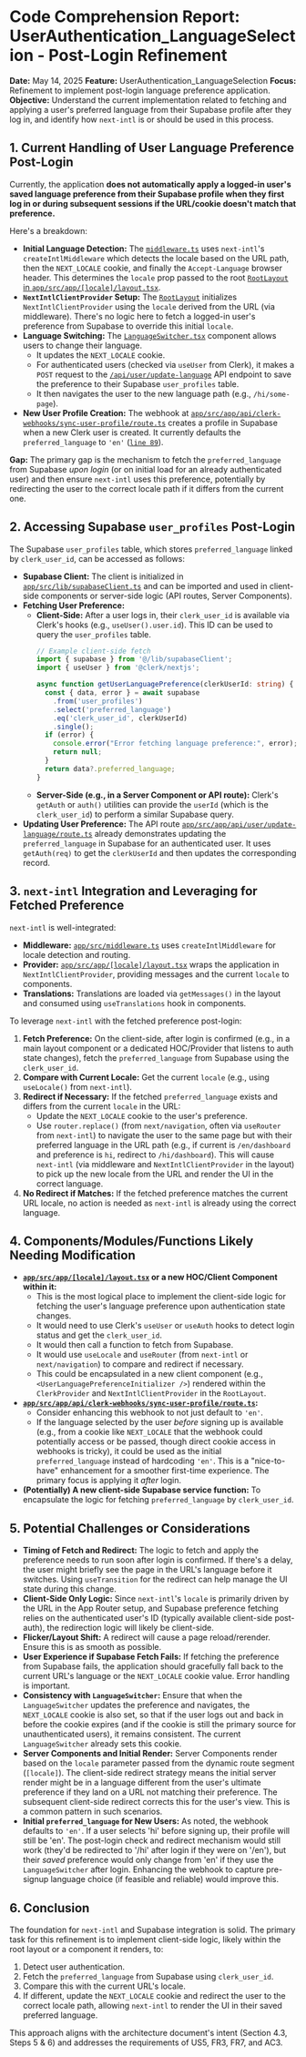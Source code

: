 # Code Comprehension Report: UserAuthentication_LanguageSelection - Post-Login Refinement

**Date:** May 14, 2025
**Feature:** UserAuthentication_LanguageSelection
**Focus:** Refinement to implement post-login language preference application.
**Objective:** Understand the current implementation related to fetching and applying a user's preferred language from their Supabase profile after they log in, and identify how `next-intl` is or should be used in this process.

## 1. Current Handling of User Language Preference Post-Login

Currently, the application **does not automatically apply a logged-in user's saved language preference from their Supabase profile when they first log in or during subsequent sessions if the URL/cookie doesn't match that preference.**

Here's a breakdown:

*   **Initial Language Detection:** The [`middleware.ts`](app/src/middleware.ts) uses `next-intl`'s `createIntlMiddleware` which detects the locale based on the URL path, then the `NEXT_LOCALE` cookie, and finally the `Accept-Language` browser header. This determines the `locale` prop passed to the root [`RootLayout` in `app/src/app/[locale]/layout.tsx`](app/src/app/[locale]/layout.tsx:33).
*   **`NextIntlClientProvider` Setup:** The [`RootLayout`](app/src/app/[locale]/layout.tsx:33) initializes `NextIntlClientProvider` using the `locale` derived from the URL (via middleware). There's no logic here to fetch a logged-in user's preference from Supabase to override this initial `locale`.
*   **Language Switching:** The [`LanguageSwitcher.tsx`](app/src/components/ui/LanguageSwitcher.tsx) component allows users to change their language.
    *   It updates the `NEXT_LOCALE` cookie.
    *   For authenticated users (checked via `useUser` from Clerk), it makes a `POST` request to the [`/api/user/update-language`](app/src/app/api/user/update-language/route.ts) API endpoint to save the preference to their Supabase `user_profiles` table.
    *   It then navigates the user to the new language path (e.g., `/hi/some-page`).
*   **New User Profile Creation:** The webhook at [`app/src/app/api/clerk-webhooks/sync-user-profile/route.ts`](app/src/app/api/clerk-webhooks/sync-user-profile/route.ts) creates a profile in Supabase when a new Clerk user is created. It currently defaults the `preferred_language` to `'en'` ([`line 89`](app/src/app/api/clerk-webhooks/sync-user-profile/route.ts:89)).

**Gap:** The primary gap is the mechanism to fetch the `preferred_language` from Supabase *upon login* (or on initial load for an already authenticated user) and then ensure `next-intl` uses this preference, potentially by redirecting the user to the correct locale path if it differs from the current one.

## 2. Accessing Supabase `user_profiles` Post-Login

The Supabase `user_profiles` table, which stores `preferred_language` linked by `clerk_user_id`, can be accessed as follows:

*   **Supabase Client:** The client is initialized in [`app/src/lib/supabaseClient.ts`](app/src/lib/supabaseClient.ts) and can be imported and used in client-side components or server-side logic (API routes, Server Components).
*   **Fetching User Preference:**
    *   **Client-Side:** After a user logs in, their `clerk_user_id` is available via Clerk's hooks (e.g., `useUser().user.id`). This ID can be used to query the `user_profiles` table.
        ```typescript
        // Example client-side fetch
        import { supabase } from '@/lib/supabaseClient';
        import { useUser } from '@clerk/nextjs';

        async function getUserLanguagePreference(clerkUserId: string) {
          const { data, error } = await supabase
            .from('user_profiles')
            .select('preferred_language')
            .eq('clerk_user_id', clerkUserId)
            .single();
          if (error) {
            console.error("Error fetching language preference:", error);
            return null;
          }
          return data?.preferred_language;
        }
        ```
    *   **Server-Side (e.g., in a Server Component or API route):** Clerk's `getAuth` or `auth()` utilities can provide the `userId` (which is the `clerk_user_id`) to perform a similar Supabase query.
*   **Updating User Preference:** The API route [`app/src/app/api/user/update-language/route.ts`](app/src/app/api/user/update-language/route.ts) already demonstrates updating the `preferred_language` in Supabase for an authenticated user. It uses `getAuth(req)` to get the `clerkUserId` and then updates the corresponding record.

## 3. `next-intl` Integration and Leveraging for Fetched Preference

`next-intl` is well-integrated:

*   **Middleware:** [`app/src/middleware.ts`](app/src/middleware.ts) uses `createIntlMiddleware` for locale detection and routing.
*   **Provider:** [`app/src/app/[locale]/layout.tsx`](app/src/app/[locale]/layout.tsx) wraps the application in `NextIntlClientProvider`, providing messages and the current `locale` to components.
*   **Translations:** Translations are loaded via `getMessages()` in the layout and consumed using `useTranslations` hook in components.

To leverage `next-intl` with the fetched preference post-login:

1.  **Fetch Preference:** On the client-side, after login is confirmed (e.g., in a main layout component or a dedicated HOC/Provider that listens to auth state changes), fetch the `preferred_language` from Supabase using the `clerk_user_id`.
2.  **Compare with Current Locale:** Get the current `locale` (e.g., using `useLocale()` from `next-intl`).
3.  **Redirect if Necessary:** If the fetched `preferred_language` exists and differs from the current `locale` in the URL:
    *   Update the `NEXT_LOCALE` cookie to the user's preference.
    *   Use `router.replace()` (from `next/navigation`, often via `useRouter` from `next-intl`) to navigate the user to the same page but with their preferred language in the URL path (e.g., if current is `/en/dashboard` and preference is `hi`, redirect to `/hi/dashboard`).
    This will cause `next-intl` (via middleware and `NextIntlClientProvider` in the layout) to pick up the new locale from the URL and render the UI in the correct language.
4.  **No Redirect if Matches:** If the fetched preference matches the current URL locale, no action is needed as `next-intl` is already using the correct language.

## 4. Components/Modules/Functions Likely Needing Modification

*   **[`app/src/app/[locale]/layout.tsx`](app/src/app/[locale]/layout.tsx) or a new HOC/Client Component within it:**
    *   This is the most logical place to implement the client-side logic for fetching the user's language preference upon authentication state changes.
    *   It would need to use Clerk's `useUser` or `useAuth` hooks to detect login status and get the `clerk_user_id`.
    *   It would then call a function to fetch from Supabase.
    *   It would use `useLocale` and `useRouter` (from `next-intl` or `next/navigation`) to compare and redirect if necessary.
    *   This could be encapsulated in a new client component (e.g., `<UserLanguagePreferenceInitializer />`) rendered within the `ClerkProvider` and `NextIntlClientProvider` in the `RootLayout`.
*   **[`app/src/app/api/clerk-webhooks/sync-user-profile/route.ts`](app/src/app/api/clerk-webhooks/sync-user-profile/route.ts):**
    *   Consider enhancing this webhook to not just default to `'en'`.
    *   If the language selected by the user *before* signing up is available (e.g., from a cookie like `NEXT_LOCALE` that the webhook could potentially access or be passed, though direct cookie access in webhooks is tricky), it could be used as the initial `preferred_language` instead of hardcoding `'en'`. This is a "nice-to-have" enhancement for a smoother first-time experience. The primary focus is applying it *after* login.
*   **(Potentially) A new client-side Supabase service function:** To encapsulate the logic for fetching `preferred_language` by `clerk_user_id`.

## 5. Potential Challenges or Considerations

*   **Timing of Fetch and Redirect:** The logic to fetch and apply the preference needs to run soon after login is confirmed. If there's a delay, the user might briefly see the page in the URL's language before it switches. Using `useTransition` for the redirect can help manage the UI state during this change.
*   **Client-Side Only Logic:** Since `next-intl`'s `locale` is primarily driven by the URL in the App Router setup, and Supabase preference fetching relies on the authenticated user's ID (typically available client-side post-auth), the redirection logic will likely be client-side.
*   **Flicker/Layout Shift:** A redirect will cause a page reload/rerender. Ensure this is as smooth as possible.
*   **User Experience if Supabase Fetch Fails:** If fetching the preference from Supabase fails, the application should gracefully fall back to the current URL's language or the `NEXT_LOCALE` cookie value. Error handling is important.
*   **Consistency with `LanguageSwitcher`:** Ensure that when the `LanguageSwitcher` updates the preference and navigates, the `NEXT_LOCALE` cookie is also set, so that if the user logs out and back in before the cookie expires (and if the cookie is still the primary source for unauthenticated users), it remains consistent. The current `LanguageSwitcher` already sets this cookie.
*   **Server Components and Initial Render:** Server Components render based on the `locale` parameter passed from the dynamic route segment (`[locale]`). The client-side redirect strategy means the initial server render might be in a language different from the user's ultimate preference if they land on a URL not matching their preference. The subsequent client-side redirect corrects this for the user's view. This is a common pattern in such scenarios.
*   **Initial `preferred_language` for New Users:** As noted, the webhook defaults to `'en'`. If a user selects 'hi' before signing up, their profile will still be 'en'. The post-login check and redirect mechanism would still work (they'd be redirected to '/hi' after login if they were on '/en'), but their *saved* preference would only change from 'en' if they use the `LanguageSwitcher` after login. Enhancing the webhook to capture pre-signup language choice (if feasible and reliable) would improve this.

## 6. Conclusion

The foundation for `next-intl` and Supabase integration is solid. The primary task for this refinement is to implement client-side logic, likely within the root layout or a component it renders, to:
1.  Detect user authentication.
2.  Fetch the `preferred_language` from Supabase using `clerk_user_id`.
3.  Compare this with the current URL's locale.
4.  If different, update the `NEXT_LOCALE` cookie and redirect the user to the correct locale path, allowing `next-intl` to render the UI in their saved preferred language.

This approach aligns with the architecture document's intent (Section 4.3, Steps 5 & 6) and addresses the requirements of US5, FR3, FR7, and AC3.